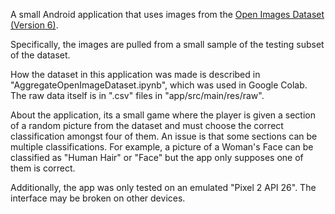 A small Android application that uses images from the [Open Images Dataset (Version 6)](https://storage.googleapis.com/openimages/web/index.html).

Specifically, the images are pulled from a small sample of the testing subset of the dataset.

How the dataset in this application was made is described in "AggregateOpenImageDataset.ipynb", which was used in Google Colab. The raw data itself is in ".csv" files in "app/src/main/res/raw".

About the application, its a small game where the player is given a section of a random picture from the dataset and must choose the correct classification amongst four of them. An issue is that some sections can be multiple classifications. For example, a picture of a Woman's Face can be classified as "Human Hair" or "Face" but the app only supposes one of them is correct.

Additionally, the app was only tested on an emulated "Pixel 2 API 26". The interface may be broken on other devices.